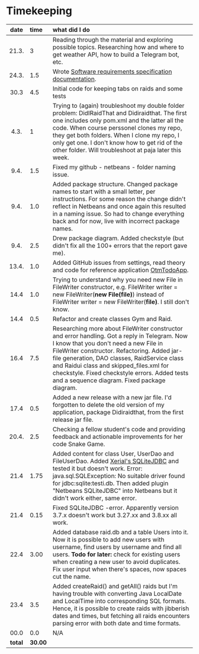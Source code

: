 # Timekeeping

| date | time | what did I do  |
| :----:|:-----| :-----|
| 21.3. | 3    | Reading through the material and exploring possible topics. Researching how and where to get weather API, how to build a Telegram bot, etc. |
| 24.3. | 1.5  | Wrote [Software requirements specification documentation](https://github.com/sinilandia/ohte2019/blob/master/Documentation/Srs.md). |
| 30.3  | 4.5  | Initial code for keeping tabs on raids and some tests |
| 4.3.  | 1    | Trying to (again) troubleshoot my double folder problem: DidIRaidThat and Didiraidthat. The first one includes only pom.xml and the latter all the code. When course perssonel clones my repo, they get both folders. When I clone my repo, I only get one. I don't know how to get rid of the other folder. Will troubleshoot at paja later this week. | 
| 9.4.  | 1.5    | Fixed my github - netbeans - folder naming issue. |  
| 9.4.  | 1.0    | Added package structure. Changed package names to start with a small letter, per instructions. For some reason the change didn't reflect in Netbeans and once again this resulted in a naming issue. So had to change everything back and for now, live with incorrect package names. |  
| 9.4.  | 2.5    | Drew package diagram. Added checkstyle (but didn't fix all the 100+ errors that the report gave me). |  
| 13.4. | 1.0    | Added GitHub issues from settings, read theory and code for reference application [OtmTodoApp](https://github.com/mluukkai/OtmTodoApp).| 
| 14.4  | 1.0  | Trying to understand why you need new File in FileWriter constructor, e.g. FileWriter writer = new FileWriter(**new File(file)**) instead of FileWriter writer = new FileWriter(**file)**. I still don't know. |
| 14.4  | 0.5  | Refactor and create classes Gym and Raid. |
| 16.4  | 7.5  | Researching more about FileWriter constructor and error handling. Got a reply in Telegram. Now I know that you don't need a new File in FileWriter constructor. Refactoring. Added jar-file generation, DAO classes, RaidService class and Raidui class and skipped_files.xml for checkstyle. Fixed checkstyle errors. Added tests and a sequence diagram. Fixed package diagram. |
| 17.4  | 0.5  | Added a new release with a new jar file. I'd forgotten to delete the old version of my application, package Didiraidthat, from the first release jar file.|
| 20.4. | 2.5  | Checking a fellow student's code and providing feedback and actionable improvements for her code Snake Game. |
| 21.4  | 1.75 | Added content for class User, UserDao and FileUserDao. Added [Xerial's SQLiteJDBC](https://github.com/xerial/sqlite-jdbc#using-sqlitejdbc-with-maven2) and tested it but doesn't work. Error: java.sql.SQLException: No suitable driver found for jdbc:sqlite:testi.db. Then added plugin "Netbeans SQLiteJDBC" into Netbeans but it didn't work either, same error.|
| 21.4  | 0.15 | Fixed SQLiteJDBC -error. Apparently version 3.7.x doesn't work but 3.27.xx and 3.8.xx all work. |
| 22.4  | 3.00 | Added database raid.db and a table Users into it. Now it is possible to add new users with username, find users by username and find all users. **Todo for later:** check for existing users when creating a new user to avoid duplicates. Fix user input when there's spaces, now spaces cut the name.|
| 23.4  | 3.5  | Added createRaid() and getAll() raids but I'm having trouble with converting Java LocalDate and LocalTime into corresponding SQL formats. Hence, it is possible to create raids with jibberish dates and times, but fetching all raids encounters parsing error with both date and time formats. |
| 00.0  | 0.0  | N/A |
| **total** | **30.00** | | 

